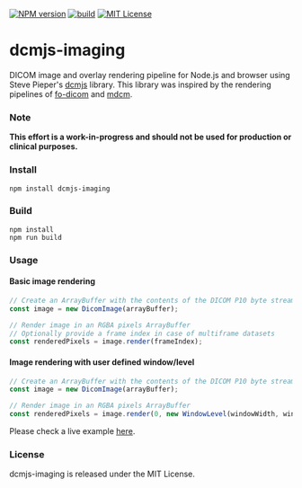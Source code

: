[![NPM version][npm-version-image]][npm-url] [![build][build-image]][build-url] [![MIT License][license-image]][license-url] 

# dcmjs-imaging
DICOM image and overlay rendering pipeline for Node.js and browser using Steve Pieper's [dcmjs][dcmjs-url] library.
This library was inspired by the rendering pipelines of [fo-dicom][fo-dicom-url] and [mdcm][mdcm-url].

### Note
**This effort is a work-in-progress and should not be used for production or clinical purposes.**

### Install

	npm install dcmjs-imaging

### Build

	npm install
	npm run build

### Usage

#### Basic image rendering
```js
// Create an ArrayBuffer with the contents of the DICOM P10 byte stream
const image = new DicomImage(arrayBuffer);

// Render image in an RGBA pixels ArrayBuffer
// Optionally provide a frame index in case of multiframe datasets
const renderedPixels = image.render(frameIndex);
```

#### Image rendering with user defined window/level
```js
// Create an ArrayBuffer with the contents of the DICOM P10 byte stream
const image = new DicomImage(arrayBuffer);

// Render image in an RGBA pixels ArrayBuffer
const renderedPixels = image.render(0, new WindowLevel(windowWidth, windowLevel));
```
Please check a live example [here][dcmjs-imaging-live-example-url].

### License
dcmjs-imaging is released under the MIT License.

[npm-url]: https://npmjs.org/package/dcmjs-imaging
[npm-version-image]: https://img.shields.io/npm/v/dcmjs-imaging.svg?style=flat

[build-url]: https://github.com/PantelisGeorgiadis/dcmjs-imaging/actions/workflows/build.yml
[build-image]: https://github.com/PantelisGeorgiadis/dcmjs-imaging/actions/workflows/build.yml/badge.svg?branch=master

[license-image]: https://img.shields.io/badge/license-MIT-blue.svg?style=flat
[license-url]: LICENSE.txt

[dcmjs-url]: https://github.com/dcmjs-org/dcmjs
[fo-dicom-url]: https://github.com/fo-dicom/fo-dicom
[mdcm-url]: https://github.com/fo-dicom/mdcm

[dcmjs-imaging-live-example-url]: https://github.com/PantelisGeorgiadis/dcmjs-dimse/wiki/Examples
